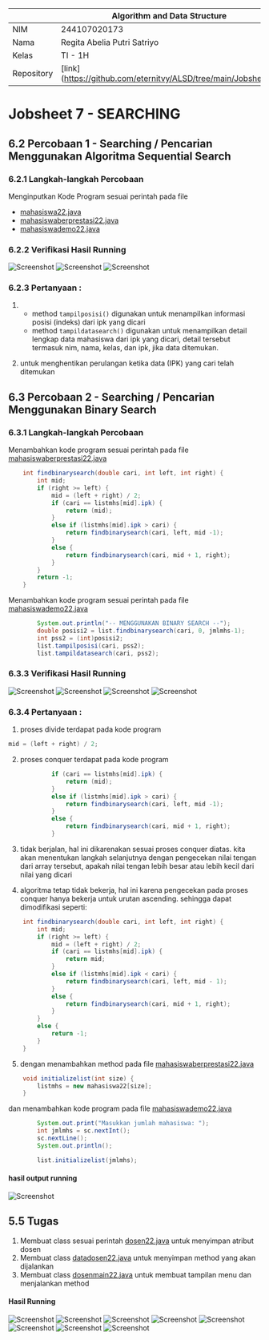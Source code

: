 |  | Algorithm and Data Structure |
|--|--|
| NIM |  244107020173|
| Nama |  Regita Abelia Putri Satriyo |
| Kelas | TI - 1H |
| Repository | [link] (https://github.com/eternitvy/ALSD/tree/main/Jobsheet7) |
  

# Jobsheet 7 - SEARCHING
  

## 6.2 Percobaan 1 - Searching / Pencarian Menggunakan Algoritma Sequential Search

### 6.2.1 Langkah-langkah Percobaan


Menginputkan Kode Program sesuai perintah pada file 
- [mahasiswa22.java](./sc_code/mahasiswa.java)
- [mahasiswaberprestasi22.java](./sc_code/mahasiswaberprestasi22.java)
- [mahasiswademo22.java](./sc_code/mahasiswademo22.java)


### 6.2.2 Verifikasi Hasil Running

![Screenshot](img/p1.png)
![Screenshot](img/p1(2).png)
![Screenshot](img/p1(3).png)

### 6.2.3 Pertanyaan :

1. - method `tampilposisi()` digunakan untuk menampilkan informasi posisi (indeks) dari ipk yang  dicari
   - method `tampildatasearch()` digunakan untuk menampilkan detail lengkap data mahasiswa dari ipk yang dicari, detail tersebut termasuk nim, nama, kelas, dan ipk, jika data ditemukan.

2.  untuk menghentikan perulangan ketika data (IPK) yang cari telah ditemukan

## 6.3 Percobaan 2 - Searching / Pencarian Menggunakan Binary Search

### 6.3.1 Langkah-langkah Percobaan

Menambahkan kode program sesuai perintah pada file [mahasiswaberprestasi22.java](./sc_code/mahasiswaberprestasi22.java)
```java
    int findbinarysearch(double cari, int left, int right) {
        int mid;
        if (right >= left) {
            mid = (left + right) / 2;
            if (cari == listmhs[mid].ipk) {
                return (mid);
            }
            else if (listmhs[mid].ipk > cari) {
                return findbinarysearch(cari, left, mid -1);
            }
            else {
                return findbinarysearch(cari, mid + 1, right);
            }
        }
        return -1;
    }
```

Menambahkan kode program sesuai perintah pada file [mahasiswademo22.java](./sc_code/mahasiswademo22.java)
```java
        System.out.println("-- MENGGUNAKAN BINARY SEARCH --");
        double posisi2 = list.findbinarysearch(cari, 0, jmlmhs-1);
        int pss2 = (int)posisi2;
        list.tampilposisi(cari, pss2);
        list.tampildatasearch(cari, pss2);
```

### 6.3.3 Verifikasi Hasil Running

![Screenshot](img/p2.png)
![Screenshot](img/p22.png)
![Screenshot](img/p222.png)
![Screenshot](img/p2222.png)

### 6.3.4 Pertanyaan :

1. proses divide terdapat pada kode program
```java
mid = (left + right) / 2;
```
2. proses conquer terdapat pada kode program
```java
            if (cari == listmhs[mid].ipk) {
                return (mid);
            }
            else if (listmhs[mid].ipk > cari) {
                return findbinarysearch(cari, left, mid -1);
            }
            else {
                return findbinarysearch(cari, mid + 1, right);
            }
```

3. tidak berjalan, hal ini dikarenakan sesuai proses conquer diatas. kita akan menentukan langkah selanjutnya dengan pengecekan nilai tengan dari array tersebut, apakah nilai tengan lebih besar atau lebih kecil dari nilai yang dicari

4. algoritma tetap tidak bekerja, hal ini karena pengecekan pada proses conquer hanya bekerja untuk urutan ascending. sehingga dapat dimodifikasi seperti: 
```java
    int findbinarysearch(double cari, int left, int right) {
        int mid;
        if (right >= left) {
            mid = (left + right) / 2;
            if (cari == listmhs[mid].ipk) {
                return mid;
            }
            else if (listmhs[mid].ipk < cari) {
                return findbinarysearch(cari, left, mid - 1);
            }
            else {
                return findbinarysearch(cari, mid + 1, right);
            }
        }
        else {
            return -1;
        }
    }
```

5. dengan menambahkan method pada file [mahasiswaberprestasi22.java](./sc_code/mahasiswaberprestasi22.java) 
```java
    void initializelist(int size) {
        listmhs = new mahasiswa22[size];
    }
```

dan menambahkan kode program pada file [mahasiswademo22.java](./sc_code/mahasiswademo22.java)
```java
        System.out.print("Masukkan jumlah mahasiswa: ");
        int jmlmhs = sc.nextInt();
        sc.nextLine();
        System.out.println();

        list.initializelist(jmlmhs);
```

#### hasil output running
![Screenshot](img/p5.png)

## 5.5 Tugas

1. Membuat class sesuai perintah [dosen22.java](./sc_code/dosen22.java) untuk menyimpan atribut dosen
2. Membuat class [datadosen22.java](./sc_code/datadosen22.java) untuk menyimpan method yang akan dijalankan
3. Membuat class [dosenmain22.java](./sc_code/dosenmain22.java) untuk membuat tampilan menu dan menjalankan method

#### Hasil Running

![Screenshot](img/tugas.png)
![Screenshot](img/tugass.png)
![Screenshot](img/tugasss.png)
![Screenshot](img/tugassss.png)
![Screenshot](img/tugasssss.png)
![Screenshot](img/tugassssss.png)
![Screenshot](img/tugasssssss.png)
![Screenshot](img/tugassssssss.png)